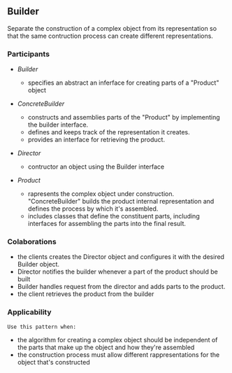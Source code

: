 ## Builder

Separate the construction of a complex object from its representation so that the same contruction process can create different representations.

### Participants

-   _Builder_

    -   specifies an abstract an inferface for creating parts of a "Product" object

-   _ConcreteBuilder_

    -   constructs and assemblies parts of the "Product" by implementing the builder interface.
    -   defines and keeps track of the representation it creates.
    -   provides an interface for retrieving the product.

-   _Director_

    -   contructor an object using the Builder interface

-   _Product_

    -   rapresents the complex object under construction. "ConcreteBuilder" builds the product internal representation and defines the process by which it's assembled.
    -   includes classes that define the constituent parts, including interfaces for assembling the parts into the final result.

### Colaborations

-   the clients creates the Director object and configures it with the desired Builder object.
-   Director notifies the builder whenever a part of the product should be built
-   Builder handles request from the director and adds parts to the product.
-   the client retrieves the product from the builder

### Applicability

    Use this pattern when:

-   the algorithm for creating a complex object should be independent of the parts that make up the object and how they're assembled
-   the construction process must allow different rappresentations for the object that's constructed
